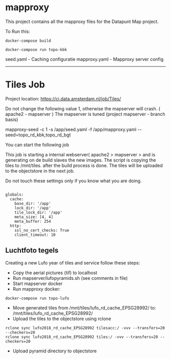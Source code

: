 # mapproxy

This project contains all the mapproxy files for the Datapunt Map project.

To Run this:

    docker-compose build
    
    docker-compose run topo-kbk

seed.yaml - Caching configuratie
mapproxy.yaml - Mapproxy server config

---------------------


# Tiles Job

Project location: https://ci.data.amsterdam.nl/job/Tiles/

Do not change the following value 1, otherwise the mapserver will crash. ( apache2 - mapserver ) 
The mapserver is tuned (project mapserver - branch basis) 

mapproxy-seed -c 1 -s /app/seed.yaml -f /app/mapproxy.yaml --seed=topo_rd_kbk,topo_rd_bgt

You can start the following job 

This job is starting a internal webserver( apache2 > mapserver > and is generating on de build slaves the new images. The script is copying the tiles to /mnt/tiles. after the build process is done. The tiles will be uploaded to the objectstore in the next job. 

Do not touch these settings only if you know what you are doing. 

```

globals:
  cache:
    base_dir: '/app'
    lock_dir: '/app'
    tile_lock_dir: '/app'
    meta_size: [4, 4]
    meta_buffer: 254
  http:
    ssl_no_cert_checks: True
    client_timeout: 10
```

Luchtfoto tegels
----------------

Creating a new Lufo year of tiles and service follow these steps:

- Copy the aerial pictures (tif) to localhost
- Run mapserver/lufopyramids.sh (see comments in file)
- Start mapserver docker
- Run mapproxy docker: 
```
docker-compose run topo-lufo
```
- Move generated tiles from /mnt/tiles/lufo_rd_cache_EPSG28992/ to: /mnt/tiles/lufo<YEAR>_rd_cache_EPSG28992/
- Upload the tiles to the objectstore using rclone
```
rclone sync lufo2018_rd_cache_EPSG28992 tilesacc:/ -vvv --transfers=20 --checkers=20
rclone sync lufo2018_rd_cache_EPSG28992 tiles:/ -vvv --transfers=20 --checkers=20
```
- Upload pyramid directory to objectstore

